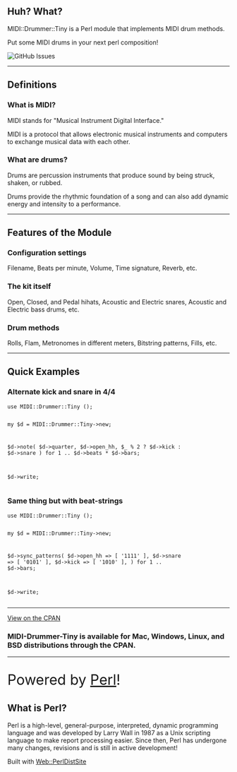 <div class="text-center">
  <h2 class="display-1">Huh? What?</h2>
  <p class="lead">MIDI::Drummer::Tiny is a Perl module that implements MIDI drum methods.</p>
  <p class="lead">Put some MIDI drums in your next perl composition!</p>
  <p class="pt-5">
    <img alt="GitHub Issues" src="https://img.shields.io/github/issues/ology/MIDI-Drummer-Tiny" title="GitHub Issues">
  </p>
</div>

----

<div class="text-center">
  <h2 class="display-1">Definitions</h2>
  <h3>What is MIDI?</h3>
  <p>MIDI stands for "Musical Instrument Digital Interface."</p>
  <p>MIDI is a protocol that allows electronic musical instruments and computers to exchange musical data with each other.</p>
  <h3>What are drums?</h3>
  <p>Drums are percussion instruments that produce sound by being struck, shaken, or rubbed.</p>
  <p>Drums provide the rhythmic foundation of a song and can also add dynamic energy and intensity to a performance.</p>
</div>

----

<div class="text-center">
  <h2 class="display-1">Features of the Module</h2>
  <h3>Configuration settings</h3>
  <p>Filename, Beats per minute, Volume, Time signature, Reverb, etc.</p>
  <h3>The kit itself</h3>
  <p>Open, Closed, and Pedal hihats, Acoustic and Electric snares, Acoustic and Electric bass drums, etc.</p>
  <h3>Drum methods</h3>
  <p>Rolls, Flam, Metronomes in different meters, Bitstring patterns, Fills, etc.</p>
</div>

----

<h2 class="display-1 text-center pb-3">Quick Examples</h2>

<div class="row">
  <div class="col-lg-6">
    <h3>Alternate kick and snare in 4/4</h3>
    <pre><code>use MIDI::Drummer::Tiny ();

my $d = MIDI::Drummer::Tiny->new;

$d->note(
    $d->quarter,
    $d->open_hh,
    $_ % 2 ? $d->kick : $d->snare
) for 1 .. $d->beats * $d->bars;

$d->write;</code></pre>
  </div>

  <div class="col-lg-6">
    <h3>Same thing but with beat-strings</h3>
    <pre><code>use MIDI::Drummer::Tiny ();

my $d = MIDI::Drummer::Tiny->new;

$d->sync_patterns(
    $d->open_hh => [ '1111' ],
    $d->snare   => [ '0101' ],
    $d->kick    => [ '1010' ],
) for 1 .. $d->bars;

$d->write;</code></pre>
  </div>

</div>

----

<div class="row">
  <div class="col-12 col-lg-6">
    <p><a class="btn btn-primary btn-lg" href="https://metacpan.org/dist/MIDI-Drummer-Tiny"><i class="fa-solid fa-download"></i> View on the CPAN</a></p>
  </div>
  <div class="col-12 col-lg-6">
    <h3>MIDI-Drummer-Tiny is available for Mac, Windows, Linux, and BSD distributions through the CPAN.</h3>
  </div>
</div>

----

<div class="text-center w-lg-75 w-xl-50 mx-auto">
  <p style="font-size:2rem">Powered by <a class="text-decoration:none" href="http://www.perl.org/">Perl</a>!</p>
  <h2 class="h4">What is Perl?</h2>
  <p>Perl is a high-level, general-purpose, interpreted, dynamic programming language and was developed by Larry Wall in 1987 as a Unix scripting language to make report processing easier. Since then, Perl has undergone many changes, revisions and is still in active development!</p>
  <p>Built with <a class="text-decoration:none" href="https://metacpan.org/dist/Web-PerlDistSite">Web::PerlDistSite</a></p>
</div>


